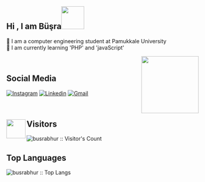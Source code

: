 ## Hi , I am Büşra<img src="https://media.giphy.com/media/Q73tw53AU8VM83ao9B/giphy.gif?cid=ecf05e473o7ykdv5n7vye8fr7vr9f53ybvxd2f2bdpwzawbp&rid=giphy.gif&ct=s" width="60">

🔭 I am a computer engineering student at Pamukkale University <br>
🌱 I am currently learning 'PHP' and 'javaScript'

<img align ="right" src="https://media1.giphy.com/media/f6hnhHkks8bk4jwjh3/giphy.gif?cid=ecf05e470msnuklquyglq12k8vzz4bfz28f1t24mkrd851l3&rid=giphy.gif&ct=s" width="150" height="150">

<br>

## Social Media
[![Instagram](https://img.shields.io/badge/-Instagram-c13584?style=flat&labelColor=c13584&logo=instagram&logoColor=white)](https://www.instagram.com/busrabhur)
[![Linkedin](https://img.shields.io/badge/-LinkedIn-blue?style=flat&logo=Linkedin&logoColor=white)](https://www.linkedin.com/in/busrabhur/)
[![Gmail](https://img.shields.io/badge/-Gmail-c14438?style=flat&logo=Gmail&logoColor=white)](mailto:busrabuhur20@gmail.com)

<br>

## Visitors  <img align="left" src="https://media.giphy.com/media/mFqsIByJIF8lBpEiw7/giphy.gif?cid=ecf05e47r1gfyxt4s4uniascyag5fw0qumbniphs43ur5q0i&rid=giphy.gif&ct=s" width="50">
  <p><img src="https://profile-counter.glitch.me/{busrabhur}/count.svg" alt="busrabhur :: Visitor's Count" /></p>
  






## Top Languages
<p ><img src="https://github-readme-stats.vercel.app/api/top-langs/?username=busrabhur&langs_count=10&theme=tokyonight&layout=compact" alt="busrabhur :: Top Langs" /></p>
<!--
**busrabhur/busrabhur** is a ✨ _special_ ✨ repository because its `README.md` (this file) appears on your GitHub profile.

Here are some ideas to get you started:

- 🔭 I’m currently working on ...
- 🌱 I’m currently learning ...
- 👯 I’m looking to collaborate on ...
- 🤔 I’m looking for help with ...
- 💬 Ask me about ...
- 📫 How to reach me: ...
- 😄 Pronouns: ...
- ⚡ Fun fact: ...
-->
